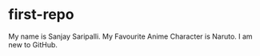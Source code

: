 # first-repo
My name is Sanjay Saripalli.
My Favourite Anime Character is Naruto.
I am new to GitHub.



